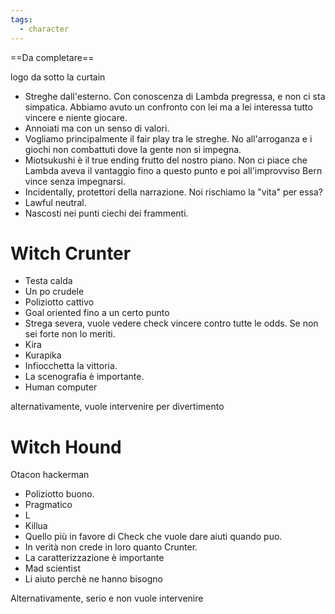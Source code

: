 ```yaml
---
tags:
  - character
---
```

==Da completare==

logo da sotto la curtain

- Streghe dall'esterno. Con conoscenza di Lambda pregressa, e non ci sta simpatica. Abbiamo avuto un confronto con lei ma a lei interessa tutto vincere e niente giocare.
- Annoiati ma con un senso di valori.
- Vogliamo principalmente il fair play tra le streghe. No all'arroganza e i giochi non combattuti dove la gente non si impegna.
- Miotsukushi è il true ending frutto del nostro piano. Non ci piace che Lambda aveva il vantaggio fino a questo punto e poi all'improvviso Bern vince senza impegnarsi.
- Incidentally, protettori della narrazione. Noi rischiamo la "vita" per essa?
- Lawful neutral.
- Nascosti nei punti ciechi dei frammenti.



# Witch Crunter
- Testa calda
- Un po crudele
- Poliziotto cattivo
- Goal oriented fino a un certo punto
- Strega severa, vuole vedere check vincere contro tutte le odds. Se non sei forte non lo meriti.
- Kira
- Kurapika
- Infiocchetta la vittoria.
- La scenografia è importante.
- Human computer

alternativamente, vuole intervenire per divertimento


# Witch Hound
Otacon hackerman
- Poliziotto buono.
- Pragmatico
- L
- Killua
- Quello più in favore di Check che vuole dare aiuti quando puo.
- In verità non crede in loro quanto Crunter.
- La caratterizzazione è importante
- Mad scientist
- Li aiuto perchè ne hanno bisogno

Alternativamente, serio e non vuole intervenire